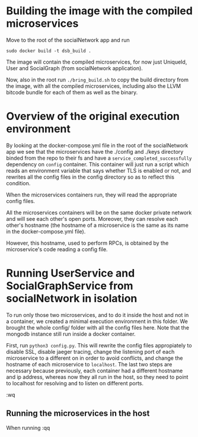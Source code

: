 # Building the image with the compiled microservices

Move to the root of the socialNetwork app and run
```
sudo docker build -t dsb_build .
```

The image will contain the compiled microservices, for now just UniqueId,
User and SocialGraph (from socialNetwork application).

Now, also in the root run ``./bring_build.sh`` to copy the build directory
from the image, with all the compiled microservices, including also the LLVM
bitcode bundle for each of them as well as the binary.

# Overview of the original execution environment

By looking at the docker-compose.yml file in the root of the socialNetwork app
we see that the microservices have the ./config and ./keys directory binded from
the repo to their fs and have a ``service_completed_successfully`` dependency
on ``config`` container. This container will just run a script which reads an environment
variable that says whether TLS is enabled or not, and rewrites all the
config files in the config directory so as to reflect this condition.

When the microservices containers run, they will read the appropriate config
files.

All the microservices containers will be on the same docker private network
and will see each other's open ports. Moreover, they can resolve each other's
hostname (the hostname of a microservice is the same as its name in the docker-compose.yml file).

However, this hostname, used to perform RPCs, is obtained by the microservice's code
reading a config file.

# Running UserService and SocialGraphService from socialNetwork in isolation

To run only those two microservices, and to do it inside the host and not in
a container, we created a minimal execution environment in this folder.
We brought the whole config/ folder with all the config files here.
Note that the mongodb instance still run inside a docker container.

First, run ``python3 config.py``.
This will rewrite the config files appropiately to disable SSL, disable
jaeger tracing, change the listening port of each microservice to a different
on in order to avoid conflicts, and change the hostname of each microservice to
``localhost``. The last two steps are necessary because previously, each
container had a different hostname and ip address, whereas now they all run
in the host, so they need to point to localhost for resolving and to listen
on different ports.

:wq


## Running the microservices in the host
When running :qq

